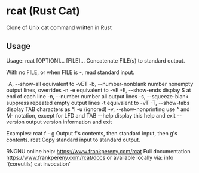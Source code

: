 # rcat (Rust Cat)
Clone of Unix cat command written in Rust

## Usage

Usage: rcat \[OPTION\]... \[FILE\]...
Concatenate FILE(s) to standard output.

With no FILE, or when FILE is -, read standard input.

  -A, --show-all           equivalent to -vET
  -b, --number-nonblank    number nonempty output lines, overrides -n
  -e                       equivalent to -vE
  -E, --show-ends          display $ at end of each line
  -n, --number             number all output lines
  -s, --squeeze-blank      suppress repeated empty output lines
  -t                       equivalent to -vT
  -T, --show-tabs          display TAB characters as ^I
  -u                       (ignored)
  -v, --show-nonprinting   use ^ and M- notation, except for LFD and TAB
      --help        display this help and exit
      --version     output version information and exit

Examples:
  rcat f - g  Output f's contents, then standard input, then g's contents.
  rcat        Copy standard input to standard output.

RNGNU online help: <https://www.frankpereny.com/rcat>
Full documentation <https://www.frankpereny.com/rcat/docs>
or available locally via: info '(coreutils) cat invocation'